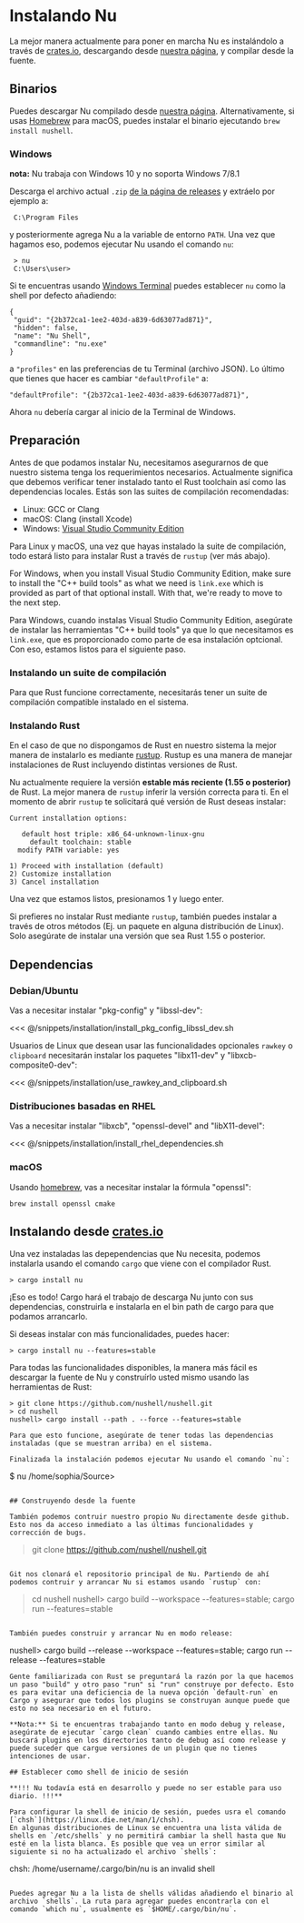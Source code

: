 # Instalando Nu

La mejor manera actualmente para poner en marcha Nu es instalándolo a través de [crates.io](https://crates.io), descargando desde [nuestra página](https://github.com/nushell/nushell/releases), y compilar desde la fuente.

## Binarios

Puedes descargar Nu compilado desde [nuestra página](https://github.com/nushell/nushell/releases). Alternativamente, si usas [Homebrew](https://brew.sh/) para macOS, puedes instalar el binario ejecutando `brew install nushell`.

### Windows

**nota:** Nu trabaja con Windows 10 y no soporta Windows 7/8.1

Descarga el archivo actual `.zip` [de la página de releases](https://github.com/nushell/nushell/releases) y extráelo por ejemplo a:

```
 C:\Program Files
```

y posteriormente agrega Nu a la variable de entorno `PATH`. Una vez que hagamos eso, podemos ejecutar Nu usando el comando `nu`:

```
 > nu
 C:\Users\user>
```

Si te encuentras usando [Windows Terminal](https://github.com/microsoft/terminal) puedes establecer `nu` como la shell por defecto añadiendo:

```
{
 "guid": "{2b372ca1-1ee2-403d-a839-6d63077ad871}",
 "hidden": false,
 "name": "Nu Shell",
 "commandline": "nu.exe"
}
```

a `"profiles"` en las preferencias de tu Terminal (archivo JSON). Lo último que tienes que hacer es cambiar `"defaultProfile"` a:

```
"defaultProfile": "{2b372ca1-1ee2-403d-a839-6d63077ad871}",
```

Ahora `nu` debería cargar al inicio de la Terminal de Windows.

## Preparación

Antes de que podamos instalar Nu, necesitamos asegurarnos de que nuestro sistema tenga los requerimientos necesarios. Actualmente significa que debemos verificar tener instalado tanto el Rust toolchain así como las dependencias locales. Estás son las suites de compilación recomendadas:

- Linux: GCC or Clang
- macOS: Clang (install Xcode)
- Windows: [Visual Studio Community Edition](https://visualstudio.microsoft.com/vs/community/)

Para Linux y macOS, una vez que hayas instalado la suite de compilación, todo estará listo para instalar Rust a través de `rustup` (ver más abajo).

For Windows, when you install Visual Studio Community Edition, make sure to install the "C++ build tools" as what we need is `link.exe` which is provided as part of that optional install. With that, we're ready to move to the next step.

Para Windows, cuando instalas Visual Studio Community Edition, asegúrate de instalar las herramientas "C++ build tools" ya que lo que necesitamos es `link.exe`, que es proporcionado como parte de esa instalación optcional. Con eso, estamos listos para el siguiente paso.

### Instalando un suite de compilación

Para que Rust funcione correctamente, necesitarás tener un suite de compilación compatible instalado en el sistema.

### Instalando Rust

En el caso de que no dispongamos de Rust en nuestro sistema la mejor manera de instalarlo es mediante [rustup](https://rustup.rs/). Rustup es una manera de manejar instalaciones de Rust incluyendo distintas versiones de Rust.

Nu actualmente requiere la versión **estable más reciente (1.55 o posterior)** de Rust. La mejor manera de `rustup` inferir la versión correcta para ti. En el momento de abrir `rustup` te solicitará qué versión de Rust deseas instalar:

```
Current installation options:

   default host triple: x86_64-unknown-linux-gnu
     default toolchain: stable
  modify PATH variable: yes

1) Proceed with installation (default)
2) Customize installation
3) Cancel installation
```

Una vez que estamos listos, presionamos 1 y luego enter.

Si prefieres no instalar Rust mediante `rustup`, también puedes instalar a través de otros métodos (Ej. un paquete en alguna distribución de Linux). Solo asegúrate de instalar una versión que sea Rust 1.55 o posterior.

## Dependencias

### Debian/Ubuntu

Vas a necesitar instalar "pkg-config" y "libssl-dev":

<<< @/snippets/installation/install_pkg_config_libssl_dev.sh

Usuarios de Linux que desean usar las funcionalidades opcionales `rawkey` o `clipboard` necesitarán instalar los paquetes "libx11-dev" y "libxcb-composite0-dev":

<<< @/snippets/installation/use_rawkey_and_clipboard.sh

### Distribuciones basadas en RHEL

Vas a necesitar instalar "libxcb", "openssl-devel" and "libX11-devel":

<<< @/snippets/installation/install_rhel_dependencies.sh

### macOS

Usando [homebrew](https://brew.sh/), vas a necesitar instalar la fórmula "openssl":

```
brew install openssl cmake
```

## Instalando desde [crates.io](https://crates.io)

Una vez instaladas las depependencias que Nu necesita, podemos instalarla usando el comando `cargo` que viene con el compilador Rust.

```
> cargo install nu
```

¡Eso es todo! Cargo hará el trabajo de descarga Nu junto con sus dependencias, construirla e instalarla en el bin path de cargo para que podamos arrancarlo.

Si deseas instalar con más funcionalidades, puedes hacer:

```
> cargo install nu --features=stable
```

Para todas las funcionalidades disponibles, la manera más fácil es descargar la fuente de Nu y construírlo usted mismo usando las herramientas de Rust:

```
> git clone https://github.com/nushell/nushell.git
> cd nushell
nushell> cargo install --path . --force --features=stable

Para que esto funcione, asegúrate de tener todas las dependencias instaladas (que se muestran arriba) en el sistema.

Finalizada la instalación podemos ejecutar Nu usando el comando `nu`:

```

$ nu
/home/sophia/Source>

```

## Construyendo desde la fuente

También podemos contruir nuestro propio Nu directamente desde github. Esto nos da acceso inmediato a las últimas funcionalidades y corrección de bugs.

```

> git clone https://github.com/nushell/nushell.git

```

Git nos clonará el repositorio principal de Nu. Partiendo de ahí podemos contruir y arrancar Nu si estamos usando `rustup` con:

```

> cd nushell
> nushell> cargo build --workspace --features=stable; cargo run --features=stable

```

También puedes construir y arrancar Nu en modo release:

```

nushell> cargo build --release --workspace --features=stable; cargo run --release --features=stable

```
Gente familiarizada con Rust se preguntará la razón por la que hacemos un paso "build" y otro paso "run" si "run" construye por defecto. Esto es para evitar una deficiencia de la nueva opción `default-run` en Cargo y asegurar que todos los plugins se construyan aunque puede que esto no sea necesario en el futuro.

**Nota:** Si te encuentras trabajando tanto en modo debug y release, asegúrate de ejecutar `cargo clean` cuando cambies entre ellas. Nu buscará plugins en los directorios tanto de debug así como release y puede suceder que cargue versiones de un plugin que no tienes intenciones de usar.

## Establecer como shell de inicio de sesión

**!!! Nu todavía está en desarrollo y puede no ser estable para uso diario. !!!**

Para configurar la shell de inicio de sesión, puedes usra el comando [`chsh`](https://linux.die.net/man/1/chsh).
En algunas distribuciones de Linux se encuentra una lista válida de shells en `/etc/shells` y no permitirá cambiar la shell hasta que Nu esté en la lista blanca. Es posible que vea un error similar al siguiente si no ha actualizado el archivo `shells`:

```

chsh: /home/username/.cargo/bin/nu is an invalid shell

```

Puedes agregar Nu a la lista de shells válidas añadiendo el binario al archivo `shells`. La ruta para agregar puedes encontrarla con el comando `which nu`, usualmente es `$HOME/.cargo/bin/nu`.
```
